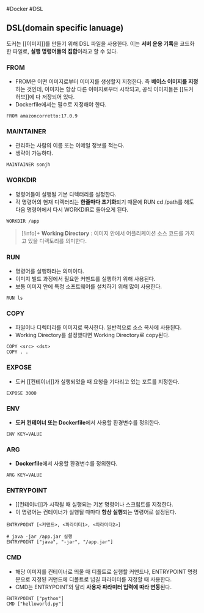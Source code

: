 #Docker #DSL 

## DSL(domain specific lanuage)
도커는 [[이미지]]를 만들기 위해 DSL 파일을 사용한다. 이는 **서버 운용 기록**을 코드화한 파일로, **실행 명령어들의 집합**이라고 할 수 있다.

###  FROM
+ FROM은 어떤 이미지로부터 이미지를 생성할지 지정한다. 즉 **베이스 이미지를 지정**하는 것인데, 이미지는 항상 다른 이미지로부터 시작되고, 공식 이미지들은 [[도커 허브]]에 다 저장되어 있다.
+ Dockerfile에서는 필수로 지정해야 한다.
```shell
FROM amazoncorretto:17.0.9
```

### MAINTAINER
+ 관리하는 사람의 이름 또는 이메일 정보를 적는다.
+ 생략이 가능하다.
```shell
MAINTAINER sonjh
```

### WORKDIR
+ 명령어들이 실행될 기본 디렉터리를 설정한다.
+ 각 명령어의 현재 디렉터리는 **한줄마다 초기화**되기 때문에 RUN cd /path를 해도 다음 명령어에서 다시 WORKDIR로 돌아오게 된다.
```shell
WORKDIR /app
```

> [!info]+ 
> **Working Directory** : 이미지 안에서 어플리케이션 소스 코드를 가지고 있을 디렉토리를 의미한다.

### RUN
+ 명령어를 실행하라는 의미이다.
+ 이미지 빌드 과정에서 필요한 커멘드를 실행하기 위해 사용된다.
+ 보통 이미지 안에 특정 소프트웨어를 설치하기 위해 많이 사용한다.
```shell
RUN ls
```

### COPY
+ 파일이나 디렉터리를 이미지로 복사한다. 일반적으로 소스 복사에 사용된다.
+ Working Directory를 설정했다면 Working Directory로 copy된다.
```shell
COPY <src> <dst>
COPY . .
```

### EXPOSE
+ 도커 [[컨테이너]]가 실행되었을 때 요청을 기다리고 있는 포트를 지정한다.
```shell
EXPOSE 3000
```

### ENV
+ **도커 컨테이너 또는 Dockerfile**에서 사용할 환경변수를 정의한다.
```shell
ENV KEY=VALUE
```

### ARG
+ **Dockerfile**에서 사용할 환경변수를 정의한다.
```Shell
ARG KEY=VALUE
```

### ENTRYPOINT
+ [[컨테이너]]가 시작될 때 실행되는 기본 명령어나 스크립트를 지정한다.
+ 이 명령어는 컨테이너가 실행될 때마다 **항상 실행**되는 명령어로 설정된다.
```shell
ENTRYPOINT [<커맨드>, <파라미터1>, <파라미터2>]

# java -jar /app.jar 실행
ENTRYPOINT ["java", "-jar", "/app.jar"]
```

### CMD
+ 해당 이미지를 컨테이너로 띄울 때 디폴트로 실행할 커맨드나, ENTRYPOINT 명령문으로 지정된 커맨드에 디폴트로 넘길 파라미터를 지정할 때 사용한다.
+ CMD는 ENTRYPOINT와 달리 **사용자 파라미터 입력에 따라 변동**된다.
```shell
ENTRYPOINT ["python"]
CMD ["helloworld.py"]
```